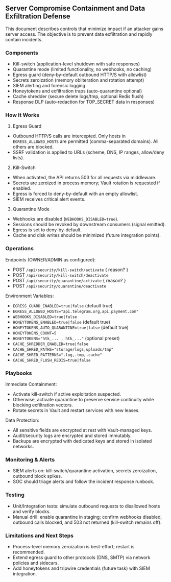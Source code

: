 ## Server Compromise Containment and Data Exfiltration Defense

This document describes controls that minimize impact if an attacker gains server access. The objective is to prevent data exfiltration and rapidly contain incidents.

### Components

- Kill-switch (application-level shutdown with safe responses)
- Quarantine mode (limited functionality, no webhooks, no caching)
- Egress guard (deny-by-default outbound HTTP/S with allowlist)
- Secrets zeroization (memory obliteration and rotation attempt)
- SIEM alerting and forensic logging
 - Honeytokens and exfiltration traps (auto-quarantine optional)
- Cache shredder (secure delete logs/tmp, optional Redis flush)
- Response DLP (auto-redaction for TOP_SECRET data in responses)

### How It Works

1) Egress Guard
- Outbound HTTP/S calls are intercepted. Only hosts in `EGRESS_ALLOWED_HOSTS` are permitted (comma-separated domains). All others are blocked.
- SSRF validation is applied to URLs (scheme, DNS, IP ranges, allow/deny lists).

2) Kill-Switch
- When activated, the API returns 503 for all requests via middleware.
- Secrets are zeroized in process memory; Vault rotation is requested if enabled.
- Egress is forced to deny-by-default with an empty allowlist.
- SIEM receives critical alert events.

3) Quarantine Mode
- Webhooks are disabled (`WEBHOOKS_DISABLED=true`).
- Sessions should be revoked by downstream consumers (signal emitted).
- Egress is set to deny-by-default.
- Cache and disk writes should be minimized (future integration points).

### Operations

Endpoints (OWNER/ADMIN as configured):
- POST `/api/security/kill-switch/activate` { reason? }
- POST `/api/security/kill-switch/deactivate`
- POST `/api/security/quarantine/activate` { reason? }
- POST `/api/security/quarantine/deactivate`

Environment Variables:
- `EGRESS_GUARD_ENABLED=true|false` (default true)
- `EGRESS_ALLOWED_HOSTS="api.telegram.org,api.payment.com"`
- `WEBHOOKS_DISABLED=true|false`
 - `HONEYTOKENS_ENABLED=true|false` (default true)
 - `HONEYTOKENS_AUTO_QUARANTINE=true|false` (default true)
 - `HONEYTOKENS_COUNT=5`
 - `HONEYTOKENS="htk_... , htk_..."` (optional preset)
 - `CACHE_SHREDDER_ENABLED=true|false`
 - `CACHE_SHRED_PATHS="storage/logs,uploads/tmp"`
 - `CACHE_SHRED_PATTERNS=".log,.tmp,.cache"`
 - `CACHE_SHRED_FLUSH_REDIS=true|false`

### Playbooks

Immediate Containment:
- Activate kill-switch if active exploitation suspected.
- Otherwise, activate quarantine to preserve service continuity while blocking exfiltration vectors.
- Rotate secrets in Vault and restart services with new leases.

Data Protection:
- All sensitive fields are encrypted at rest with Vault-managed keys.
- Audit/security logs are encrypted and stored immutably.
- Backups are encrypted with dedicated keys and stored in isolated networks.

### Monitoring & Alerts

- SIEM alerts on: kill-switch/quarantine activation, secrets zeroization, outbound block spikes.
- SOC should triage alerts and follow the incident response runbook.

### Testing

- Unit/Integration tests: simulate outbound requests to disallowed hosts and verify blocks.
- Manual drill: enable quarantine in staging; confirm webhooks disabled, outbound calls blocked, and 503 not returned (kill-switch remains off).

### Limitations and Next Steps

- Process-level memory zeroization is best-effort; restart is recommended.
- Extend egress guard to other protocols (DNS, SMTP) via network policies and sidecars.
- Add honeytokens and tripwire credentials (future task) with SIEM integration.


